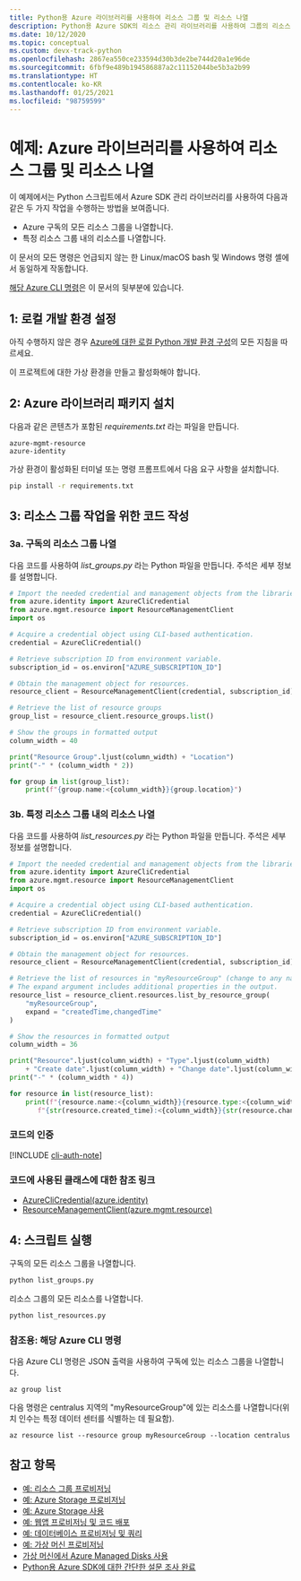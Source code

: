 ```yaml
---
title: Python용 Azure 라이브러리를 사용하여 리소스 그룹 및 리소스 나열
description: Python용 Azure SDK의 리소스 관리 라이브러리를 사용하여 그룹의 리소스 그룹 및 리소스를 나열합니다.
ms.date: 10/12/2020
ms.topic: conceptual
ms.custom: devx-track-python
ms.openlocfilehash: 2867ea550ce233594d30b3de2be744d20a1e96de
ms.sourcegitcommit: 6fbf9e489b194586887a2c11152044be5b3a2b99
ms.translationtype: HT
ms.contentlocale: ko-KR
ms.lasthandoff: 01/25/2021
ms.locfileid: "98759599"
---
```

# <a name="example-use-the-azure-libraries-to-list-resource-groups-and-resources"></a>예제: Azure 라이브러리를 사용하여 리소스 그룹 및 리소스 나열

이 예제에서는 Python 스크립트에서 Azure SDK 관리 라이브러리를 사용하여 다음과 같은 두 가지 작업을 수행하는 방법을 보여줍니다.

- Azure 구독의 모든 리소스 그룹을 나열합니다.
- 특정 리소스 그룹 내의 리소스를 나열합니다.
 
이 문서의 모든 명령은 언급되지 않는 한 Linux/macOS bash 및 Windows 명령 셸에서 동일하게 작동합니다.

[해당 Azure CLI 명령](#for-reference-equivalent-azure-cli-commands)은 이 문서의 뒷부분에 있습니다.

## <a name="1-set-up-your-local-development-environment"></a>1: 로컬 개발 환경 설정

아직 수행하지 않은 경우 [Azure에 대한 로컬 Python 개발 환경 구성](configure-local-development-environment.md)의 모든 지침을 따르세요.

이 프로젝트에 대한 가상 환경을 만들고 활성화해야 합니다.

## <a name="2-install-the-azure-library-packages"></a>2: Azure 라이브러리 패키지 설치

다음과 같은 콘텐츠가 포함된 *requirements.txt* 라는 파일을 만듭니다.

```text
azure-mgmt-resource
azure-identity
```

가상 환경이 활성화된 터미널 또는 명령 프롬프트에서 다음 요구 사항을 설치합니다.

```cmd
pip install -r requirements.txt
```

## <a name="3-write-code-to-work-with-resource-groups"></a>3: 리소스 그룹 작업을 위한 코드 작성

### <a name="3a-list-resource-groups-in-a-subscription"></a>3a. 구독의 리소스 그룹 나열

다음 코드를 사용하여 *list_groups.py* 라는 Python 파일을 만듭니다. 주석은 세부 정보를 설명합니다.

```python
# Import the needed credential and management objects from the libraries.
from azure.identity import AzureCliCredential
from azure.mgmt.resource import ResourceManagementClient
import os

# Acquire a credential object using CLI-based authentication.
credential = AzureCliCredential()

# Retrieve subscription ID from environment variable.
subscription_id = os.environ["AZURE_SUBSCRIPTION_ID"]

# Obtain the management object for resources.
resource_client = ResourceManagementClient(credential, subscription_id)

# Retrieve the list of resource groups
group_list = resource_client.resource_groups.list()

# Show the groups in formatted output
column_width = 40

print("Resource Group".ljust(column_width) + "Location")
print("-" * (column_width * 2))

for group in list(group_list):
    print(f"{group.name:<{column_width}}{group.location}")
```

### <a name="3b-list-resources-within-a-specific-resource-group"></a>3b. 특정 리소스 그룹 내의 리소스 나열

다음 코드를 사용하여 *list_resources.py* 라는 Python 파일을 만듭니다. 주석은 세부 정보를 설명합니다.

```python
# Import the needed credential and management objects from the libraries.
from azure.identity import AzureCliCredential
from azure.mgmt.resource import ResourceManagementClient
import os

# Acquire a credential object using CLI-based authentication.
credential = AzureCliCredential()

# Retrieve subscription ID from environment variable.
subscription_id = os.environ["AZURE_SUBSCRIPTION_ID"]

# Obtain the management object for resources.
resource_client = ResourceManagementClient(credential, subscription_id)

# Retrieve the list of resources in "myResourceGroup" (change to any name desired).
# The expand argument includes additional properties in the output.
resource_list = resource_client.resources.list_by_resource_group(
    "myResourceGroup",
    expand = "createdTime,changedTime"
)

# Show the resources in formatted output
column_width = 36

print("Resource".ljust(column_width) + "Type".ljust(column_width)
    + "Create date".ljust(column_width) + "Change date".ljust(column_width))
print("-" * (column_width * 4))

for resource in list(resource_list):
    print(f"{resource.name:<{column_width}}{resource.type:<{column_width}}"
       f"{str(resource.created_time):<{column_width}}{str(resource.changed_time):<{column_width}}")
```

### <a name="authentication-in-the-code"></a>코드의 인증

[!INCLUDE [cli-auth-note](includes/cli-auth-note.md)]

### <a name="reference-links-for-classes-used-in-the-code"></a>코드에 사용된 클래스에 대한 참조 링크

- [AzureCliCredential(azure.identity)](/python/api/azure-identity/azure.identity.azureclicredential)
- [ResourceManagementClient(azure.mgmt.resource)](/python/api/azure-mgmt-resource/azure.mgmt.resource.resourcemanagementclient)

## <a name="4-run-the-scripts"></a>4: 스크립트 실행

구독의 모든 리소스 그룹을 나열합니다.

```cmd
python list_groups.py
```

리소스 그룹의 모든 리소스를 나열합니다.

```cmd
python list_resources.py
```

### <a name="for-reference-equivalent-azure-cli-commands"></a>참조용: 해당 Azure CLI 명령

다음 Azure CLI 명령은 JSON 출력을 사용하여 구독에 있는 리소스 그룹을 나열합니다.

```azurecli
az group list
```

다음 명령은 centralus 지역의 "myResourceGroup"에 있는 리소스를 나열합니다(위치 인수는 특정 데이터 센터를 식별하는 데 필요함).

```azurecli
az resource list --resource group myResourceGroup --location centralus
```

## <a name="see-also"></a>참고 항목

- [예: 리소스 그룹 프로비저닝](azure-sdk-example-resource-group.md)
- [예: Azure Storage 프로비저닝](azure-sdk-example-storage.md)
- [예: Azure Storage 사용](azure-sdk-example-storage-use.md)
- [예: 웹앱 프로비저닝 및 코드 배포](azure-sdk-example-web-app.md)
- [예: 데이터베이스 프로비저닝 및 쿼리](azure-sdk-example-database.md)
- [예: 가상 머신 프로비저닝](azure-sdk-example-virtual-machines.md)
- [가상 머신에서 Azure Managed Disks 사용](azure-sdk-samples-managed-disks.md)
- [Python용 Azure SDK에 대한 간단한 설문 조사 완료](https://microsoft.qualtrics.com/jfe/form/SV_bNFX0HECjzPWMiG?Q_CHL=docs)
